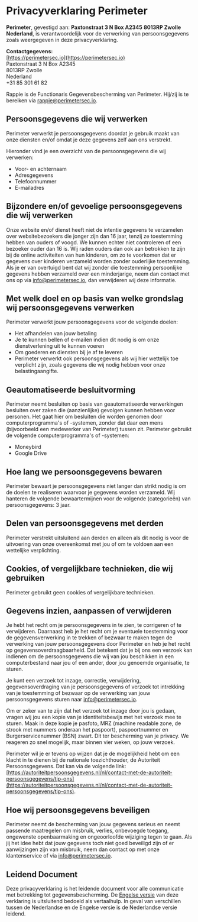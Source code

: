 # Privacyverklaring Perimeter

**Perimeter**, gevestigd aan:
**Paxtonstraat 3 N Box A2345**
**8013RP Zwolle**
**Nederland**, is verantwoordelijk voor de verwerking van persoonsgegevens zoals weergegeven in deze privacyverklaring.

**Contactgegevens:**  
[https://perimetersec.io](https://perimetersec.io)  
Paxtonstraat 3 N Box A2345  
8013RP Zwolle  
Nederland  
+31 85 301 61 82

Rappie is de Functionaris Gegevensbescherming van Perimeter. Hij/zij is te bereiken via [rappie@perimetersec.io](mailto:rappie@perimetersec.io).

## Persoonsgegevens die wij verwerken
Perimeter verwerkt je persoonsgegevens doordat je gebruik maakt van onze diensten en/of omdat je deze gegevens zelf aan ons verstrekt.

Hieronder vind je een overzicht van de persoonsgegevens die wij verwerken:
- Voor- en achternaam
- Adresgegevens
- Telefoonnummer
- E-mailadres

## Bijzondere en/of gevoelige persoonsgegevens die wij verwerken
Onze website en/of dienst heeft niet de intentie gegevens te verzamelen over websitebezoekers die jonger zijn dan 16 jaar, tenzij ze toestemming hebben van ouders of voogd. We kunnen echter niet controleren of een bezoeker ouder dan 16 is. Wij raden ouders dan ook aan betrokken te zijn bij de online activiteiten van hun kinderen, om zo te voorkomen dat er gegevens over kinderen verzameld worden zonder ouderlijke toestemming. Als je er van overtuigd bent dat wij zonder die toestemming persoonlijke gegevens hebben verzameld over een minderjarige, neem dan contact met ons op via [info@perimetersec.io](mailto:info@perimetersec.io), dan verwijderen wij deze informatie.

## Met welk doel en op basis van welke grondslag wij persoonsgegevens verwerken
Perimeter verwerkt jouw persoonsgegevens voor de volgende doelen:
- Het afhandelen van jouw betaling
- Je te kunnen bellen of e-mailen indien dit nodig is om onze dienstverlening uit te kunnen voeren
- Om goederen en diensten bij je af te leveren
- Perimeter verwerkt ook persoonsgegevens als wij hier wettelijk toe verplicht zijn, zoals gegevens die wij nodig hebben voor onze belastingaangifte.

## Geautomatiseerde besluitvorming
Perimeter neemt besluiten op basis van geautomatiseerde verwerkingen besluiten over zaken die (aanzienlijke) gevolgen kunnen hebben voor personen. Het gaat hier om besluiten die worden genomen door computerprogramma's of -systemen, zonder dat daar een mens (bijvoorbeeld een medewerker van Perimeter) tussen zit. Perimeter gebruikt de volgende computerprogramma's of -systemen:
- Moneybird
- Google Drive

## Hoe lang we persoonsgegevens bewaren
Perimeter bewaart je persoonsgegevens niet langer dan strikt nodig is om de doelen te realiseren waarvoor je gegevens worden verzameld. Wij hanteren de volgende bewaartermijnen voor de volgende (categorieën) van persoonsgegevens: 3 jaar.

## Delen van persoonsgegevens met derden
Perimeter verstrekt uitsluitend aan derden en alleen als dit nodig is voor de uitvoering van onze overeenkomst met jou of om te voldoen aan een wettelijke verplichting.

## Cookies, of vergelijkbare technieken, die wij gebruiken
Perimeter gebruikt geen cookies of vergelijkbare technieken.

## Gegevens inzien, aanpassen of verwijderen
Je hebt het recht om je persoonsgegevens in te zien, te corrigeren of te verwijderen. Daarnaast heb je het recht om je eventuele toestemming voor de gegevensverwerking in te trekken of bezwaar te maken tegen de verwerking van jouw persoonsgegevens door Perimeter en heb je het recht op gegevensoverdraagbaarheid. Dat betekent dat je bij ons een verzoek kan indienen om de persoonsgegevens die wij van jou beschikken in een computerbestand naar jou of een ander, door jou genoemde organisatie, te sturen.

Je kunt een verzoek tot inzage, correctie, verwijdering, gegevensoverdraging van je persoonsgegevens of verzoek tot intrekking van je toestemming of bezwaar op de verwerking van jouw persoonsgegevens sturen naar [info@perimetersec.io](mailto:info@perimetersec.io).

Om er zeker van te zijn dat het verzoek tot inzage door jou is gedaan, vragen wij jou een kopie van je identiteitsbewijs met het verzoek mee te sturen. Maak in deze kopie je pasfoto, MRZ (machine readable zone, de strook met nummers onderaan het paspoort), paspoortnummer en Burgerservicenummer (BSN) zwart. Dit ter bescherming van je privacy. We reageren zo snel mogelijk, maar binnen vier weken, op jouw verzoek.

Perimeter wil je er tevens op wijzen dat je de mogelijkheid hebt om een klacht in te dienen bij de nationale toezichthouder, de Autoriteit Persoonsgegevens. Dat kan via de volgende link: [https://autoriteitpersoonsgegevens.nl/nl/contact-met-de-autoriteit-persoonsgegevens/tip-ons](https://autoriteitpersoonsgegevens.nl/nl/contact-met-de-autoriteit-persoonsgegevens/tip-ons).

## Hoe wij persoonsgegevens beveiligen
Perimeter neemt de bescherming van jouw gegevens serieus en neemt passende maatregelen om misbruik, verlies, onbevoegde toegang, ongewenste openbaarmaking en ongeoorloofde wijziging tegen te gaan. Als jij het idee hebt dat jouw gegevens toch niet goed beveiligd zijn of er aanwijzingen zijn van misbruik, neem dan contact op met onze klantenservice of via [info@perimetersec.io](mailto:info@perimetersec.io).

## Leidend Document
Deze privacyverklaring is het leidende document voor alle communicatie met betrekking tot gegevensbescherming. De [Engelse versie](Privacy%20Policy.md) van deze verklaring is uitsluitend bedoeld als vertaalhulp. In geval van verschillen tussen de Nederlandse en de Engelse versie is de Nederlandse versie leidend.
